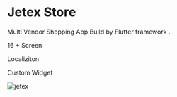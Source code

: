 # Jetex Store

Multi Vendor Shopping App Build by Flutter framework .

16 + Screen

Localiziton

Custom Widget


![jetex](https://user-images.githubusercontent.com/76402626/148616810-ad2ca9d5-e44c-4692-b680-c08a483c3478.png)
